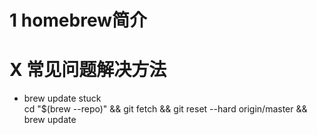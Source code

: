 # 1 homebrew简介


# X 常见问题解决方法
- brew update stuck  
cd "$(brew --repo)" && git fetch && git reset --hard origin/master && brew update


